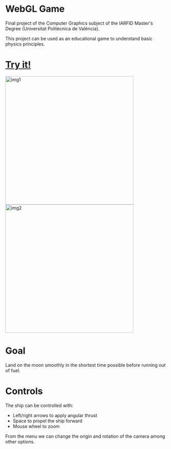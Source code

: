 # WebGL Game

Final project of the Computer Graphics subject of the IARFID Master's Degree (Universitat Politècnica de València).

This project can be used as an educational game to understand basic physics principles.

# [Try it!](https://jorgejgnz.github.io/MoonLander/)

<img alt="img1" src="https://imgur.com/oFgJ60j.jpg" width=400></img>
<img alt="img2" src="https://imgur.com/wGkcf49.jpg" width=400></img>

# Goal

Land on the moon smoothly in the shortest time possible before running out of fuel.

# Controls

The ship can be controlled with:
* Left/right arrows to apply angular thrust
* Space to propel the ship forward
* Mouse wheel to zoom

From the menu we can change the origin and rotation of the camera among other options.
